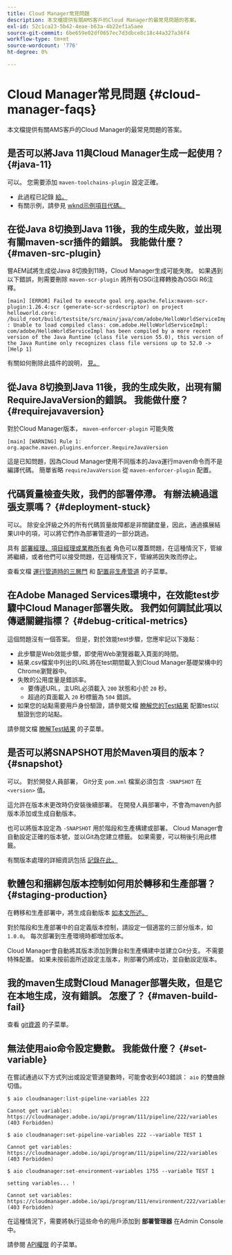 ```yaml
---
title: Cloud Manager常見問題
description: 本文檔提供有關AMS客戶的Cloud Manager的最常見問題的答案。
exl-id: 52c1ca23-5b42-4eae-b63a-4b22ef1a5aee
source-git-commit: 6be659e02df0657ec7d3dbce8c18c44a327a36f4
workflow-type: tm+mt
source-wordcount: '776'
ht-degree: 0%

---
```



# Cloud Manager常見問題 {#cloud-manager-faqs}

本文檔提供有關AMS客戶的Cloud Manager的最常見問題的答案。

## 是否可以將Java 11與Cloud Manager生成一起使用？ {#java-11}

可以。 您需要添加 `maven-toolchains-plugin` 設定正確。

* 此過程已記錄 [給。](/help/getting-started/using-the-wizard.md)
* 有關示例，請參見 [wknd示例項目代碼。](https://github.com/adobe/aem-guides-wknd/commit/6cb5238cb6b932735dcf91b21b0d835ae3a7fe75)

## 在從Java 8切換到Java 11後，我的生成失敗，並出現有關maven-scr插件的錯誤。 我能做什麼？ {#maven-src-plugin}

嘗AEM試將生成從Java 8切換到11時，Cloud Manager生成可能失敗。 如果遇到以下錯誤，則需要刪除 `maven-scr-plugin` 將所有OSGi注釋轉換為OSGi R6注釋。

```text
[main] [ERROR] Failed to execute goal org.apache.felix:maven-scr-plugin:1.26.4:scr (generate-scr-scrdescriptor) on project helloworld.core: /build_root/build/testsite/src/main/java/com/adobe/HelloWorldServiceImpl.java : Unable to load compiled class: com.adobe.HelloWorldServiceImpl: com/adobe/HelloWorldServiceImpl has been compiled by a more recent version of the Java Runtime (class file version 55.0), this version of the Java Runtime only recognizes class file versions up to 52.0 -> [Help 1]
```

有關如何刪除此插件的說明， [見。](https://cqdump.wordpress.com/2019/01/03/from-scr-annotations-to-osgi-annotations/)

## 從Java 8切換到Java 11後，我的生成失敗，出現有關RequireJavaVersion的錯誤。 我能做什麼？ {#requirejavaversion}

對於Cloud Manager版本， `maven-enforcer-plugin` 可能失敗

```text
[main] [WARNING] Rule 1: org.apache.maven.plugins.enforcer.RequireJavaVersion
```

這是已知問題，因為Cloud Manager使用不同版本的Java運行maven命令而不是編譯代碼。 簡單省略 `requireJavaVersion` 從 `maven-enforcer-plugin` 配置。

## 代碼質量檢查失敗，我們的部署停滯。 有辦法繞過這張支票嗎？ {#deployment-stuck}

可以。 除安全評級之外的所有代碼質量故障都是非關鍵度量，因此，通過擴展結果UI中的項，可以將它們作為部署管道的一部分跳過。

具有 [部署經理、項目經理或業務所有者](/help/requirements/users-and-roles.md#role-definitions) 角色可以覆蓋問題，在這種情況下，管線將繼續，或者他們可以接受問題，在這種情況下，管線將因失敗而停止。

查看文檔 [運行管道時的三層門](/help/using/code-quality-testing.md#three-tier-gates-while-running-a-pipeline) 和 [配置非生產管道](/help/using/non-production-pipelines.md#understanding-the-flow) 的子菜單。

## 在Adobe Managed Services環境中，在效能test步驟中Cloud Manager部署失敗。 我們如何調試此項以傳遞關鍵指標？ {#debug-critical-metrics}

這個問題沒有一個答案。 但是，對於效能test步驟，您應牢記以下幾點：

* 此步驟是Web效能步驟，即使用Web瀏覽器載入頁面的時間。
* 結果.csv檔案中列出的URL將在test期間載入到Cloud Manager基礎架構中的Chrome瀏覽器中。
* 失敗的公用度量是錯誤率。
   * 要傳遞URL，主URL必須載入 `200` 狀態和小於 `20` 秒。
   * 超過的頁面載入 `20` 秒標籤為 `504` 錯誤。
* 如果您的站點需要用戶身份驗證，請參閱文檔 [瞭解您的Test結果](/help/using/code-quality-testing.md#authenticated-performance-testing) 配置test以驗證到您的站點。

請參閱文檔 [瞭解Test結果](/help/using/code-quality-testing.md) 的子菜單。

## 是否可以將SNAPSHOT用於Maven項目的版本？ {#snapshot}

可以。 對於開發人員部署， Git分支 `pom.xml` 檔案必須包含 `-SNAPSHOT` 在 `<version>` 值。

這允許在版本未更改時仍安裝後續部署。 在開發人員部署中，不會為maven內部版本添加或生成自動版本。

也可以將版本設定為 `-SNAPSHOT` 用於階段和生產構建或部署。 Cloud Manager會自動設定正確的版本號，並以Git為您建立標籤。 如果需要，可以稍後引用此標籤。

有關版本處理的詳細資訊包括 [記錄在此。](https://experienceleague.adobe.com/docs/experience-manager-cloud-service/content/implementing/using-cloud-manager/managing-code/project-version-handling.html)

## 軟體包和捆綁包版本控制如何用於轉移和生產部署？ {#staging-production}

在轉移和生產部署中，將生成自動版本 [如本文所述。](/help/managing-code/maven-project-version.md)

對於階段和生產部署中的自定義版本控制，請設定一個適當的三部分版本，如 `1.0.0`。 每次部署到生產環境時都增加版本。

Cloud Manager會自動將其版本添加到舞台和生產構建中並建立Git分支。 不需要特殊配置。 如果未按前面所述設定主版本，則部署仍將成功，並自動設定版本。

## 我的maven生成對Cloud Manager部署失敗，但是它在本地生成，沒有錯誤。 怎麼了？ {#maven-build-fail}

查看 [git資源](https://github.com/cqsupport/cloud-manager/blob/main/cm-build-step-fails.md) 的子菜單。

## 無法使用aio命令設定變數。 我能做什麼？ {#set-variable}

在嘗試通過以下方式列出或設定管道變數時，可能會收到403錯誤： `aio` 的雙曲餘切值。

```shell
$ aio cloudmanager:list-pipeline-variables 222

Cannot get variables: https://cloudmanager.adobe.io/api/program/111/pipeline/222/variables (403 Forbidden)

$ aio cloudmanager:set-pipeline-variables 222 --variable TEST 1

Cannot get variables: https://cloudmanager.adobe.io/api/program/111/pipeline/222/variables (403 Forbidden)

$ aio cloudmanager:set-environment-variables 1755 --variable TEST 1

setting variables... !

Cannot set variables: https://cloudmanager.adobe.io/api/program/111/environment/222/variables (403 Forbidden)
```

在這種情況下，需要將執行這些命令的用戶添加到 **部署管理器** 在Admin Console中。

請參閱 [API權限](https://developer.adobe.com/experience-cloud/cloud-manager/guides/getting-started/permissions/) 的子菜單。
